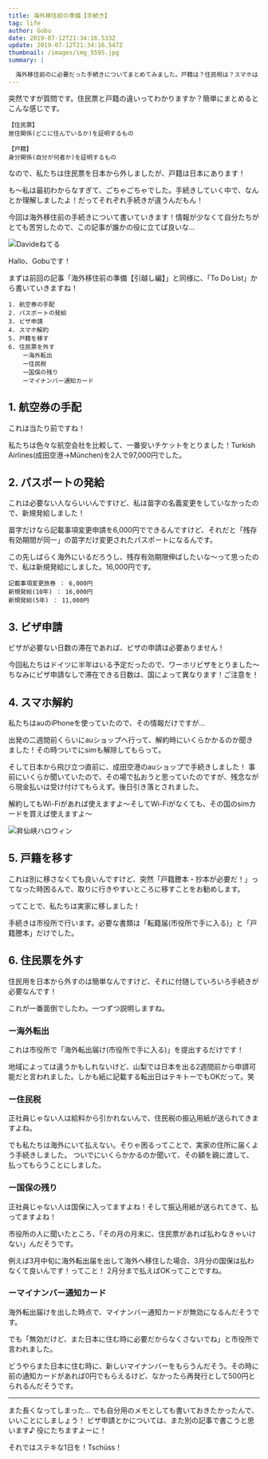 ```yaml
---
title: 海外移住前の準備【手続き】
tag: life
author: Gobu
date: 2019-07-12T21:34:16.533Z
update: 2019-07-12T21:34:16.547Z
thumbnail: /images/img_5595.jpg
summary: |

  海外移住前のに必要だった手続きについてまとめてみました。戸籍は？住民税は？スマホは？もう手続き多すぎ！
---
```

突然ですが質問です。住民票と戸籍の違いってわかりますか？簡単にまとめるとこんな感じです。

```
【住民票】
居住関係(どこに住んでいるか)を証明するもの

【戸籍】
身分関係(自分が何者か)を証明するもの
```

なので、私たちは住民票を日本から外しましたが、戸籍は日本にあります！

も〜私は最初わからなすぎて、ごちゃごちゃでした。手続きしていく中で、なんとか理解しましたよ！だってそれぞれ手続きが違うんだもん！

今回は海外移住前の手続きについて書いていきます！情報が少なくて自分たちがとても苦労したので、この記事が誰かの役に立てば良いな…

![Davideねてる](/images/img_4875.jpg "Davideねてる")

Hallo、Gobuです！

まずは前回の記事「海外移住前の準備【引越し編】」と同様に、「To Do List」から書いていきますね！

```
1. 航空券の手配
2. パスポートの発給
3. ビザ申請
4. スマホ解約
5. 戸籍を移す
6. 住民票を外す
    ー海外転出
    ー住民税
    ー国保の残り
    ーマイナンバー通知カード
```



## 1. 航空券の手配
これは当たり前ですね！

私たちは色々な航空会社を比較して、一番安いチケットをとりました！Turkish Airlines(成田空港→München)を2人で97,000円でした。


## 2. パスポートの発給
これは必要ない人ならいいんですけど、私は苗字の名義変更をしていなかったので、新規発給しました！

苗字だけなら記載事項変更申請を6,000円でできるんですけど、それだと「残存有効期間が同一」の苗字だけ変更されたパスポートになるんです。

この先しばらく海外にいるだろうし、残存有効期限伸ばしたいな〜って思ったので、私は新規発給にしました。16,000円です。

```
記載事項変更旅券 ： 6,000円
新規発給(10年) ： 16,000円
新規発給(5年) ： 11,000円
```

## 3. ビザ申請
ビザが必要ない日数の滞在であれば、ビザの申請は必要ありません！

今回私たちはドイツに半年はいる予定だったので、ワーホリビザをとりました〜
ちなみにビザ申請なしで滞在できる日数は、国によって異なります！ご注意を！

## 4. スマホ解約
私たちはauのiPhoneを使っていたので、その情報だけですが…

出発の二週間前くらいにauショップへ行って、解約時にいくらかかるのか聞きました！その時ついでにsimも解除してもらって。

そして日本から飛び立つ直前に、成田空港のauショップで手続きしました！
事前にいくらか聞いていたので、その場で払おうと思っていたのですが、残念ながら現金払いは受け付けてもらえず。後日引き落とされました。

解約してもWi-Fiがあれば使えますよ〜そしてWi-Fiがなくても、その国のsimカードを買えば使えますよ〜

![昇仙峡ハロウィン](/images/img_7117.jpg "昇仙峡ハロウィン")

## 5. 戸籍を移す
これは別に移さなくても良いんですけど、突然「戸籍謄本・抄本が必要だ！」ってなった時困るんで、取りに行きやすいところに移すことをお勧めします。

ってことで、私たちは実家に移しました！

手続きは市役所で行います。必要な書類は「転籍届(市役所で手に入る)」と「戸籍謄本」だけでした。

## 6. 住民票を外す
住民用を日本から外すのは簡単なんですけど、それに付随していろいろ手続きが必要なんです！

これが一番面倒でしたわ。一つずつ説明しますね。


### ー海外転出
これは市役所で「海外転出届け(市役所で手に入る)」を提出するだけです！

地域によっては違うかもしれないけど、山梨では日本を出る2週間前から申請可能だと言われました。しかも紙に記載する転出日はテキトーでもOKだって。笑

### ー住民税
正社員じゃない人は給料から引かれないんで、住民税の振込用紙が送られてきますよね。

でも私たちは海外にいて払えない。そりゃ困るってことで、実家の住所に届くよう手続きしました。
ついでにいくらかかるのか聞いて、その額を親に渡して、払ってもらうことにしました。

### ー国保の残り
正社員じゃない人は国保に入ってますよね！そして振込用紙が送られてきて、払ってますよね！

市役所の人に聞いたところ、「その月の月末に、住民票があれば払わなきゃいけない」んだそうです。

例えば3月中旬に海外転出届を出して海外へ移住した場合、3月分の国保は払わなくて良いんです！ってこと！
2月分まで払えばOKってことですね。

### ーマイナンバー通知カード
海外転出届けを出した時点で、マイナンバー通知カードが無効になるんだそうです。

でも「無効だけど、また日本に住む時に必要だからなくさないでね」と市役所で言われました。

どうやらまた日本に住む時に、新しいマイナンバーをもらうんだそう。その時に前の通知カードがあれば0円でもらえるけど、なかったら再発行として500円とられるんだそうです。

---

また長くなってしまった…
でも自分用のメモとしても書いておきたかったんで、いいことにしましょう！
ビザ申請とかについては、また別の記事で書こうと思います♪
役にたちますよーに！

それではステキな1日を！Tschüss！
